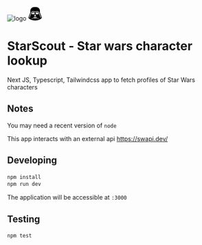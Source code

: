 ![logo](public/yoda.ico)
![logo](public/vader.ico)

# StarScout - Star wars character lookup

Next JS, Typescript, Tailwindcss app to fetch profiles of Star Wars characters

## Notes

You may need a recent version of `node`

This app interacts with an external api https://swapi.dev/

## Developing

```bash
npm install
npm run dev
```

The application will be accessible at `:3000`

## Testing

```bash
npm test
```
